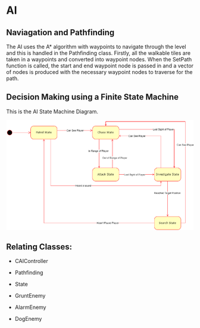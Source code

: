 # AI

## Naviagation and Pathfinding

The AI uses the A* algorithm with waypoints to navigate through the level and this is handled in the Pathfinding class. 
Firstly, all the walkable tiles are taken in a waypoints and converted into waypoint nodes. 
When the SetPath function is called, the start and end waypoint node is passed in and a vector of nodes is produced with the necessary waypoint nodes to traverse for the path.

## Decision Making using a Finite State Machine

This is the AI State Machine Diagram.

![The Diagram](/Doxygen/Images/AIStateMachineDiagram.png)

## Relating Classes:

-   CAIController
-   Pathfinding
-   State

-   GruntEnemy
-   AlarmEnemy
-   DogEnemy